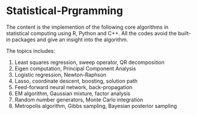 # Statistical-Prgramming
The content is the implemention of the following core algorithms in statistical computing using R, Python and C++.
All the codes avoid the built-in packages and give an insight into the algorithm.

The topics includes:
1. Least squares regression, sweep operator, QR decomposition
2. Eigen computation, Principal Component Analysis
3. Logistic regression, Newton-Raphson
4. Lasso, coordinate descent, boosting, solution path
5. Feed-forward neural network, back-propagation
6. EM algorithm, Gaussian mixture, factor analysis
7. Random number generators, Monte Carlo integration
8. Metropolis algorithm, Gibbs sampling, Bayesian posterior sampling


